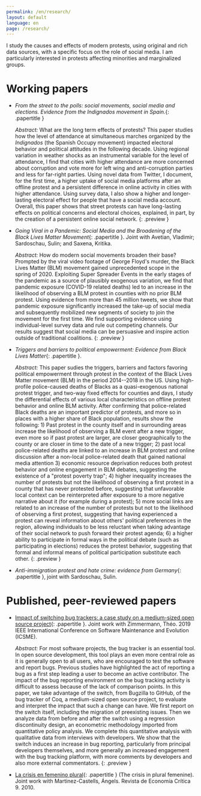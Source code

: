 ```yaml
---
permalink: /en/research/
layout: default
language: en
page: /research/
---
```


I study the causes and effects of modern protests, using original and rich data sources, with a specific focus on the role of social media. I am particularly interested in protests affecting minorities and marginalized groups.

Working papers
==============

 * *From the street to the polls: social movements, social media and elections.
   Evidence from the Indignados movement in Spain.*{: .papertitle }
 
   *Abstract:* What are the long term effects of protests? This paper studies how the level of
   attendance at simultaneous marches organized by the *Indignados* (the Spanish Occupy movement)
   impacted electoral behavior and political attitudes in the following decade. Using regional
   variation in weather shocks as an instrumental variable for the level of attendance, I find that
   cities with higher attendance are more concerned about corruption and vote more for left wing and
   anti-corruption parties and less for far-right parties. Using novel data from Twitter, I
   document, for the first time, a higher uptake of social media platforms after an offline protest
   and a persistent difference in online activity in cities with higher attendance. Using survey
   data, I also show a higher and longer-lasting electoral effect for people that have a social
   media account. Overall, this paper shows that street protests can have long-lasting effects on
   political concerns and electoral choices, explained, in part, by the creation of a persistent
   online social network.
   {: .preview }


 * *Going Viral in a Pandemic: Social Media and the Broadening of the Black Lives Matter Movement*{: .papertitle }.
   Joint with Avetian, Vladimir; Sardoschau, Sulin; and Saxena, Kritika.
   
   *Abstract:* How do modern social movements broaden their base? Prompted by the viral video
   footage of George Floyd's murder, the Black Lives Matter (BLM) movement gained unprecedented
   scope in the spring of 2020. Exploiting Super Spreader Events in the early stages of the pandemic
   as a source of plausibly exogenous variation, we find that pandemic exposure (COVID-19 related
   deaths) led to an increase in the likelihood of observing a BLM protest in counties with no prior
   BLM protest. Using evidence from more than 45 million tweets, we show that pandemic exposure
   significantly increased the take-up of social media and subsequently mobilized new segments of
   society to join the movement for the first time. We find supporting evidence using
   individual-level survey data and rule out competing channels. Our results suggest that social
   media can be persuasive and inspire action outside of traditional coalitions.
   {: .preview }


 * *Triggers and barriers to political empowerment: Evidence from Black Lives Matter*{: .papertitle }.

   *Abstract:* This paper sudies the triggers, barriers and factors favoring political empowerment through
   protest in the context of the Black Lives Matter movement (BLM) in the period 2014--2018 in the
   US. Using high-profile police-caused deaths of Blacks as a quasi-exogenous national protest
   trigger, and two-way fixed effects for counties and days, I study the differential effects of
   various local characteristics on offline protest behavior and online BLM activity. After
   confirming that police-related Black deaths are an important predictor of protests, and more so
   in places with a higher share of Black population, results show the following: 1) Past protest in
   the county itself and in surrounding areas increase the likelihood of observing a BLM event after
   a new trigger, even more so if past protest are larger, are closer geographically to the county
   or are closer in time to the date of a new trigger; 2) past local police-related deaths are
   linked to an increase in BLM protest and online discussion after a non-local police-related death
   that gained national media attention 3) economic resource deprivation reduces both protest
   behavior and online engagement in BLM debates, suggesting the existence of a "protest poverty
   trap"; 4) higher inequality increases the number of protests but not the likelihood of observing
   a first protest in a county that has never protested before, suggesting that unfavorable local
   context can be reinterpreted after exposure to a more negative narrative about it (for example
   during a protest); 5) more social links are related to an increase of the number of protests but
   not to the likelihood of observing a first protest, suggesting that having experienced a protest
   can reveal information about others' political preferences in the region, allowing individuals to
   be less reluctant when taking advantage of their social network to push forward their protest
   agenda; 6) a higher ability to participate in formal ways in the political debate (such as
   participating in elections) reduces the protest behavior, suggesting that formal and informal
   means of political participation substitute each other.
   {: .preview }


 * *Anti-immigration protest and hate crime: evidence from Germany*{: .papertitle }, joint with Sardoschau, Sulin.


Published, peer-reviewed papers
===============================

 * [Impact of switching bug trackers: a case study on a medium-sized open source project](https://hal.archives-ouvertes.fr/hal-01951176){: .papertitle }.
   Joint work with Zimmermann, Théo. 2019 IEEE International Conference on Software Maintenance and Evolution (ICSME).

   *Abstract:* For most software projects, the bug tracker is an essential tool. In open source
   development, this tool plays an even more central role as it is generally open to all users, who
   are encouraged to test the software and report bugs. Previous studies have highlighted the act of
   reporting a bug as a first step leading a user to become an active contributor. The impact of the
   bug reporting environment on the bug tracking activity is difficult to assess because of the lack
   of comparison points. In this paper, we take advantage of the switch, from Bugzilla to GitHub, of
   the bug tracker of Coq, a medium-sized open source project, to evaluate and interpret the impact
   that such a change can have. We first report on the switch itself, including the migration of
   preexisting issues. Then we analyze data from before and after the switch using a regression
   discontinuity design, an econometric methodology imported from quantitative policy analysis. We
   complete this quantitative analysis with qualitative data from interviews with developers. We
   show that the switch induces an increase in bug reporting, particularly from principal developers
   themselves, and more generally an increased engagement with the bug tracking platform, with more
   comments by developers and also more external commentators.
   {: .preview }

 * [La crisis en femenino plural](https://www.mujeresenred.net/spip.php?article1878){: .papertitle }
   (The crisis in plural femenine). Joint work with Martinez-Castells, Ángels. Revista de Economía Crítica 9. 2010. 



